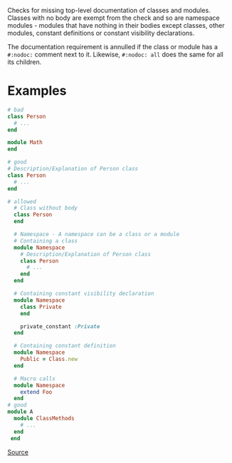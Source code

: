 
Checks for missing top-level documentation of classes and
modules. Classes with no body are exempt from the check and so are
namespace modules - modules that have nothing in their bodies except
classes, other modules, constant definitions or constant visibility
declarations.

The documentation requirement is annulled if the class or module has
a `#:nodoc:` comment next to it. Likewise, `#:nodoc: all` does the
same for all its children.

# Examples

```ruby
# bad
class Person
  # ...
end

module Math
end

# good
# Description/Explanation of Person class
class Person
  # ...
end

# allowed
  # Class without body
  class Person
  end

  # Namespace - A namespace can be a class or a module
  # Containing a class
  module Namespace
    # Description/Explanation of Person class
    class Person
      # ...
    end
  end

  # Containing constant visibility declaration
  module Namespace
    class Private
    end

    private_constant :Private
  end

  # Containing constant definition
  module Namespace
    Public = Class.new
  end

  # Macro calls
  module Namespace
    extend Foo
  end
# good
module A
  module ClassMethods
    # ...
  end
 end
```

[Source](http://www.rubydoc.info/gems/rubocop/RuboCop/Cop/Style/Documentation)